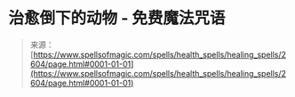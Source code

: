 <!--yml

category: 未分类

日期: 2024-06-12 18:36:19

-->

# 治愈倒下的动物 - 免费魔法咒语

> 来源：[https://www.spellsofmagic.com/spells/health_spells/healing_spells/2604/page.html#0001-01-01](https://www.spellsofmagic.com/spells/health_spells/healing_spells/2604/page.html#0001-01-01)
